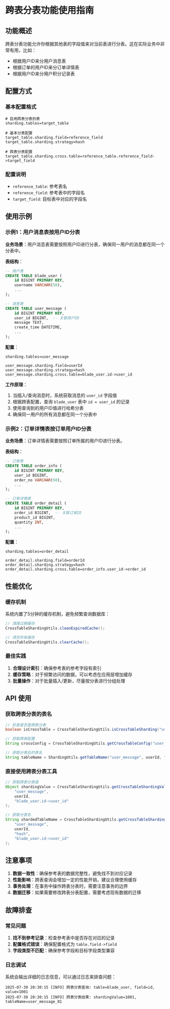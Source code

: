 # 跨表分表功能使用指南

## 功能概述

跨表分表功能允许你根据其他表的字段值来对当前表进行分表。这在实际业务中非常有用，比如：
- 根据用户ID来分用户消息表
- 根据订单的用户ID来分订单详情表
- 根据用户ID来分用户积分记录表

## 配置方式

### 基本配置格式
```properties
# 启用跨表分表的表
sharding.tables=target_table

# 基本分表配置
target_table.sharding.field=reference_field
target_table.sharding.strategy=hash

# 跨表分表配置
target_table.sharding.cross.table=reference_table.reference_field->target_field
```

### 配置说明
- `reference_table`: 参考表名
- `reference_field`: 参考表中的字段名
- `target_field`: 目标表中对应的字段名

## 使用示例

### 示例1：用户消息表按用户ID分表

**业务场景**：用户消息表需要按照用户ID进行分表，确保同一用户的消息都在同一个分表中。

**表结构**：
```sql
-- 用户表
CREATE TABLE blade_user (
    id BIGINT PRIMARY KEY,
    username VARCHAR(50),
    ...
);

-- 消息表
CREATE TABLE user_message (
    id BIGINT PRIMARY KEY,
    user_id BIGINT,  -- 关联用户ID
    message TEXT,
    create_time DATETIME,
    ...
);
```

**配置**：
```properties
sharding.tables=user_message

user_message.sharding.field=userId
user_message.sharding.strategy=hash
user_message.sharding.cross.table=blade_user.id->user_id
```

**工作原理**：
1. 当插入/查询消息时，系统获取消息的 `user_id` 字段值
2. 根据跨表配置，查询 `blade_user` 表中 `id = user_id` 的记录
3. 使用查询到的用户ID值进行哈希分表
4. 确保同一用户的所有消息都在同一个分表中

### 示例2：订单详情表按订单用户ID分表

**业务场景**：订单详情表需要按照订单所属的用户ID进行分表。

**表结构**：
```sql
-- 订单表
CREATE TABLE order_info (
    id BIGINT PRIMARY KEY,
    user_id BIGINT,
    order_no VARCHAR(50),
    ...
);

-- 订单详情表
CREATE TABLE order_detail (
    id BIGINT PRIMARY KEY,
    order_id BIGINT,  -- 关联订单ID
    product_id BIGINT,
    quantity INT,
    ...
);
```

**配置**：
```properties
sharding.tables=order_detail

order_detail.sharding.field=orderId
order_detail.sharding.strategy=hash
order_detail.sharding.cross.table=order_info.user_id->order_id
```

## 性能优化

### 缓存机制
系统内置了5分钟的缓存机制，避免频繁查询数据库：
```java
// 清理过期缓存
CrossTableShardingUtils.cleanExpiredCache();

// 清空所有缓存
CrossTableShardingUtils.clearCache();
```

### 最佳实践
1. **合理设计索引**：确保参考表的参考字段有索引
2. **缓存策略**：对于频繁访问的数据，可以考虑在应用层增加缓存
3. **批量操作**：对于批量插入/更新，尽量按分表进行分组处理

## API 使用

### 获取跨表分表的表名
```java
// 检查是否是跨表分表
boolean isCrossTable = CrossTableShardingUtils.isCrossTableSharding("user_message");

// 获取跨表配置
String crossConfig = CrossTableShardingUtils.getCrossTableConfig("user_message");

// 获取分表后的表名
String tableName = ShardingUtils.getTableName("user_message", userId, "hash");
```

### 直接使用跨表分表工具
```java
// 获取跨表分表值
Object shardingValue = CrossTableShardingUtils.getCrossTableShardingValue(
    "user_message", 
    userId, 
    "blade_user.id->user_id"
);

// 获取分表名
String shardedTableName = CrossTableShardingUtils.getCrossTableShardingTableName(
    "user_message", 
    userId, 
    "hash", 
    "blade_user.id->user_id"
);
```

## 注意事项

1. **数据一致性**：确保参考表的数据完整性，避免找不到对应记录
2. **性能影响**：跨表查询会增加一定的性能开销，建议合理使用缓存
3. **事务处理**：在事务中操作跨表分表时，需要注意事务的边界
4. **数据迁移**：如果需要修改跨表分表配置，需要考虑现有数据的迁移

## 故障排查

### 常见问题
1. **找不到参考记录**：检查参考表中是否存在对应的记录
2. **配置格式错误**：确保配置格式为 `table.field->field`
3. **字段类型不匹配**：确保参考字段和目标字段类型兼容

### 日志调试
系统会输出详细的日志信息，可以通过日志来排查问题：
```
2025-07-30 20:30:15 [INFO] 跨表分表查询: table=blade_user, field=id, value=1001
2025-07-30 20:30:15 [INFO] 跨表分表结果: shardingValue=1001, tableName=user_message_01
```

